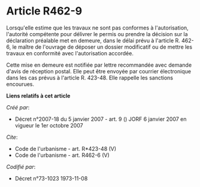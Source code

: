 # Article R462-9

Lorsqu'elle estime que les travaux ne sont pas conformes à l'autorisation, l'autorité compétente pour délivrer le permis ou
prendre la décision sur la déclaration préalable met en demeure, dans le délai prévu à l'article R. 462-6, le maître de
l'ouvrage de déposer un dossier modificatif ou de mettre les travaux en conformité avec l'autorisation accordée. 

Cette mise en demeure est notifiée par lettre recommandée avec demande d'avis de réception postal. Elle peut être envoyée par
courrier électronique dans les cas prévus à l'article R. 423-48. Elle rappelle les sanctions encourues.

**Liens relatifs à cet article**

_Créé par_:

  - Décret n°2007-18 du 5 janvier 2007 - art. 9 () JORF 6 janvier 2007 en vigueur le 1er octobre 2007

_Cite_:

  - Code de l'urbanisme - art. R*423-48 (V)
  - Code de l'urbanisme - art. R462-6 (V)

_Codifié par_:

  - Décret n°73-1023 1973-11-08
